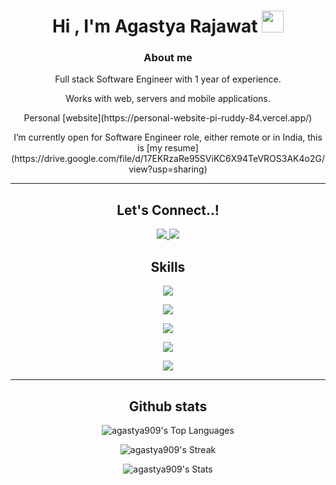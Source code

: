 

  
<h1 align="center"><b>Hi , I'm Agastya Rajawat </b><img src="https://media.giphy.com/media/hvRJCLFzcasrR4ia7z/giphy.gif" width="35"></h1> 

### <p align="center">About me</p>

<p align="center">
	<p align="center">
		Full stack Software Engineer with 1 year of experience.
	</p>
	<p align="center">
		Works with web, servers and mobile applications.
	</p>
	<p align="center">
		Personal [website](https://personal-website-pi-ruddy-84.vercel.app/)
	</p>
	<p align="center">
		I’m currently open for  Software Engineer role, either remote or in India, this is [my resume](https://drive.google.com/file/d/17EKRzaRe95SViKC6X94TeVROS3AK4o2G/view?usp=sharing)
	</p>
</p>

---

### <h2 align="center"> Let's Connect..!</b>

<p align="center">
  <a href="mailto:agastyarajawat909@gmail.com">
      <img src="https://skillicons.dev/icons?i=gmail&theme=light" />
  </a>
  <a href="mailto:agastyarajawat909@gmail.com">
      <img src="https://skillicons.dev/icons?i=linkedin" />
  </a>
</p>  

### <h2 align="center"> Skills</b>

<p align="center">
    <img src="https://skillicons.dev/icons?i=js,ts,c,cpp&theme=light" />
</p>
<p align="center">
    <img src="https://skillicons.dev/icons?i=react,materialui,redux,bootstrap,tailwind,css" />
</p>
<p align="center">
    <img src="https://skillicons.dev/icons?i=nodejs,expressjs,mysql,redis,mongodb,firebase,prisma,sequelize" />
</p>
<p align="center">
    <img src="https://skillicons.dev/icons?i=git,aws,postman,figma,linux" />
</p>
<p align="center">
    <img src="https://skillicons.dev/icons?i=git,aws,postman,figma" />
</p>

---

### <h2 align="center">Github stats</b>

<div align="center">

![agastya909's Top Languages](https://github-readme-stats.vercel.app/api/top-langs/?username=agastya909&theme=onedark&show_icons=true&hide_border=false&layout=compact)

![agastya909's Streak](https://github-readme-streak-stats.herokuapp.com/?user=agastya909&theme=onedark&hide_border=false)

![agastya909's Stats](https://github-readme-stats.vercel.app/api?username=agastya909&theme=onedark&show_icons=true&hide_border=false&count_private=true)
